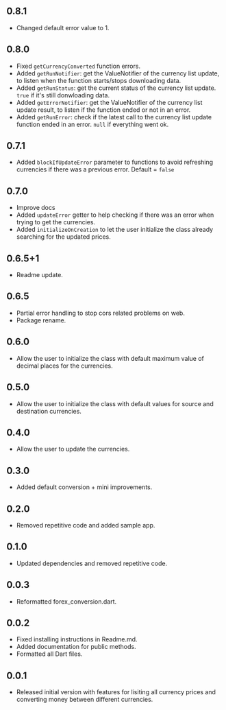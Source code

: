 ## 0.8.1
 - Changed default error value to 1.

## 0.8.0
 - Fixed `getCurrencyConverted` function errors.
 - Added `getRunNotifier`: get the ValueNotifier of the currency list update, to listen when the function starts/stops downloading data.
 - Added `getRunStatus`: get the current status of the currency list update. `true` if it's still donwloading data.
 - Added `getErrorNotifier`: get the ValueNotifier of the currency list update result, to listen if the function ended or not in an error.
 - Added `getRunError`: check if the latest call to the currency list update function ended in an error. `null` if everything went ok.

## 0.7.1
 - Added `blockIfUpdateError` parameter to functions to avoid refreshing currencies if there was a previous error. Default = `false`

## 0.7.0
 - Improve docs
 - Added `updateError` getter to help checking if there was an error when trying to get the currencies.
 - Added `initializeOnCreation` to let the user initialize the class already searching for the updated prices.

## 0.6.5+1
 - Readme update.

## 0.6.5
 - Partial error handling to stop cors related problems on web.
 - Package rename.

## 0.6.0
 - Allow the user to initialize the class with default maximum value of decimal places for the currencies.

## 0.5.0
 - Allow the user to initialize the class with default values for source and destination currencies.

## 0.4.0
 - Allow the user to update the currencies.

## 0.3.0
 - Added default conversion + mini improvements.

## 0.2.0
 - Removed repetitive code and added sample app.

## 0.1.0
- Updated dependencies and removed repetitive code.

## 0.0.3
 - Reformatted forex_conversion.dart.

## 0.0.2
 - Fixed installing instructions in Readme.md.
 - Added documentation for public methods.
 - Formatted all Dart files.

## 0.0.1
 - Released initial version with features for lisiting all currency prices and converting money between different currencies.